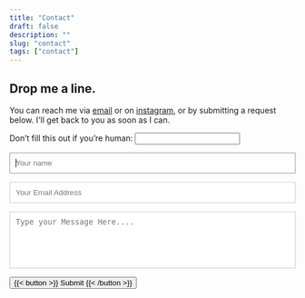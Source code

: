 ```yaml
---
title: "Contact"
draft: false
description: ""
slug: "contact"
tags: ["contact"]
---
```


## Drop me a line.

You can reach me via [email](mailto:contact@glenclancey.com) or on [instagram](https://www.instagram.com/_ageusic_/),
or by submitting a request below. I'll get back to you as soon as I can.

<style>
fieldset {
	border: medium none !important;
	margin: 0 0 10px;
	min-width: 100%;
	padding: 0;
	width: 100%;
}
#contact input[type="text"], #contact input[type="email"], #contact input[type="tel"], #contact input[type="url"], #contact textarea {
	width:100%;
    color: #000;
	border:1px solid #CCC;
	background:#FFF;
	margin:0 0 5px;
	padding:10px;
}
#contact textarea {
	height:100px;
	max-width:100%;
    resize:none;
}
#contact input:focus, #contact textarea:focus {
	outline:0;
	border:1px solid #999;
}
</style>
  <form id="contact" name="glenclancey-com-contact-form" method="POST" data-netlify="true" netlify-honeypot="bot-field">
    <p class="hidden">
        <label>Don’t fill this out if you’re human: <input name="bot-field" /></label>
    </p>
    <fieldset>
      <input placeholder="Your name" type="text" name="name" tabindex="1" required autofocus/>
    </fieldset>
    <fieldset>
      <input placeholder="Your Email Address" type="email" name="email" tabindex="2" required autofocus/>
    </fieldset>
    <fieldset>
      <textarea placeholder="Type your Message Here...." tabindex="5" type="message" name="message" required></textarea>
    </fieldset>
    <fieldset>
      <button name="submit" type="submit" id="contact-submit">
        {{< button >}}
        Submit
        {{< /button >}}
      </button>
    </fieldset>
  </form>
